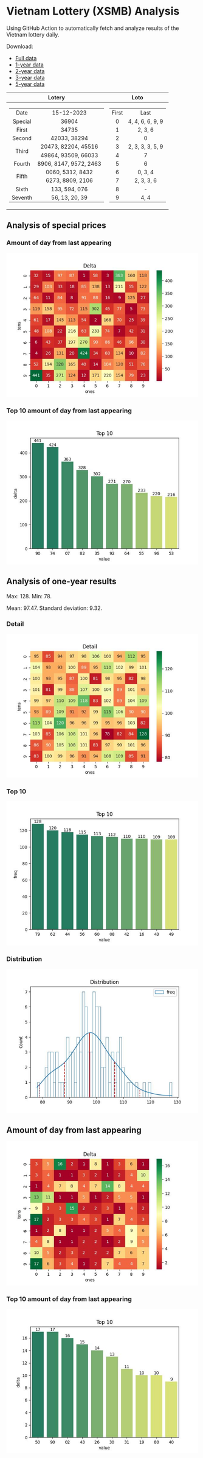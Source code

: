# Vietnam Lottery (XSMB) Analysis

Using GitHub Action to automatically fetch and analyze results of the Vietnam lottery daily.

Download:

* [Full data](https://raw.githubusercontent.com/khiemdoan/vietnam-lottery-xsmb-analysis/main/results/xsmb.csv)
* [1-year data](https://raw.githubusercontent.com/khiemdoan/vietnam-lottery-xsmb-analysis/main/results/xsmb_1_year.csv)
* [2-year data](https://raw.githubusercontent.com/khiemdoan/vietnam-lottery-xsmb-analysis/main/results/xsmb_2_year.csv)
* [3-year data](https://raw.githubusercontent.com/khiemdoan/vietnam-lottery-xsmb-analysis/main/results/xsmb_3_year.csv)
* [5-year data](https://raw.githubusercontent.com/khiemdoan/vietnam-lottery-xsmb-analysis/main/results/xsmb_5_year.csv)

| Lotery      | Loto |
| :-----------: | :-----------: |
| <table><tr><td>Date</td><td>15-12-2023</td></tr><tr><td>Special</td><td>36904</td></tr><tr><td>First</td><td>34735</td></tr><tr><td>Second</td><td>42033, 38294</td></tr><tr><td rowspan="2">Third</td><td>20473, 82204, 45516</td></tr><tr><td>49864, 93509, 66033</td></tr><tr><td>Fourth</td><td>8906, 8147, 9572, 2463</td></tr><tr><td rowspan="2">Fifth</td><td>0060, 5312, 8432</td></tr><tr><td>6273, 8809, 2106</td></tr><tr><td>Sixth</td><td>133, 594, 076</td></tr><tr><td>Seventh</td><td>56, 13, 20, 39</td></tr></table> | <table><tr><td>First</td><td>Last</td></tr><tr><td>0</td><td>4, 4, 6, 6, 9, 9</td></tr><tr><td>1</td><td>2, 3, 6</td></tr><tr><td>2</td><td>0</td></tr><tr><td>3</td><td>2, 3, 3, 3, 5, 9</td></tr><tr><td>4</td><td>7</td></tr><tr><td>5</td><td>6</td></tr><tr><td>6</td><td>0, 3, 4</td></tr><tr><td>7</td><td>2, 3, 3, 6</td></tr><tr><td>8</td><td>-</td></tr><tr><td>9</td><td>4, 4</td></tr></table> |


<h2>Analysis of special prices</h2>

<h3>Amount of day from last appearing</h3>

![Delta](images/special_delta.jpg)

<h3>Top 10 amount of day from last appearing</h3>

![Delta top 10](images/special_delta_top_10.jpg)

<h2>Analysis of one-year results</h2>

Max: 128. Min: 78.

Mean: 97.47. Standard deviation: 9.32.

<h3>Detail</h3>

![Detail](images/heatmap.jpg)

<h3>Top 10</h3>

![Top 10](images/top-10.jpg)

<h3>Distribution</h3>

![Distribution](images/distribution.jpg)

<h2>Amount of day from last appearing</h2>

![Delta](images/delta.jpg)

<h3>Top 10 amount of day from last appearing</h3>

![Delta top 10](images/delta_top_10.jpg)